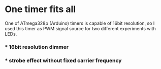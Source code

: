 # One timer fits all
One of ATmega328p (Arduino) timers is capable of 16bit resolution, so I used this timer as PWM signal source for two different experiments with LEDs.
### * 16bit resolution dimmer
### * strobe effect without fixed carrier frequency
